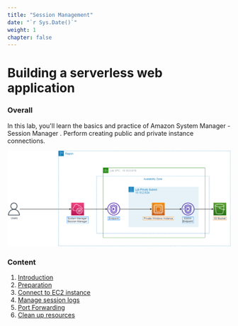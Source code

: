 ```yaml
---
title: "Session Management"
date: "`r Sys.Date()`"
weight: 1
chapter: false
---
```


# Building a serverless web application

### Overall

In this lab, you'll learn the basics and practice of Amazon System Manager - Session Manager
. Perform creating public and private instance connections.

![ConnectPrivate](/images/arc-log.png)

### Content

1.  [Introduction ](1-introduce/)
2.  [Preparation](2-prerequiste/)
3.  [Connect to EC2 instance](3-accessibilitytoinstances/)
4.  [Manage session logs](4-s3log/)
5.  [Port Forwarding](5-Portfwd/)
6.  [Clean up resources](6-cleanup/)
